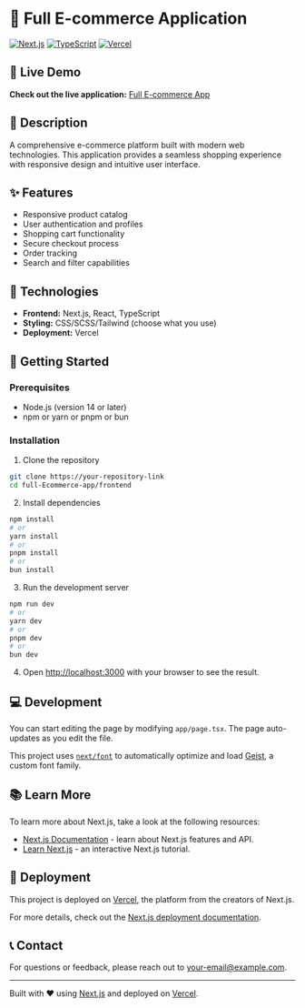# 🛒 Full E-commerce Application

[![Next.js](https://img.shields.io/badge/Next.js-black?style=for-the-badge&logo=next.js&logoColor=white)](https://nextjs.org/)
[![TypeScript](https://img.shields.io/badge/TypeScript-007ACC?style=for-the-badge&logo=typescript&logoColor=white)](https://www.typescriptlang.org/)
[![Vercel](https://img.shields.io/badge/Vercel-000000?style=for-the-badge&logo=vercel&logoColor=white)](https://vercel.com/)

## 🌟 Live Demo

**Check out the live application:** [Full E-commerce App](https://full-ecommerce-app.vercel.app/)

## 📝 Description

A comprehensive e-commerce platform built with modern web technologies. This application provides a seamless shopping experience with responsive design and intuitive user interface.

## ✨ Features

- Responsive product catalog
- User authentication and profiles
- Shopping cart functionality
- Secure checkout process
- Order tracking
- Search and filter capabilities

## 🔧 Technologies

- **Frontend:** Next.js, React, TypeScript
- **Styling:** CSS/SCSS/Tailwind (choose what you use)
- **Deployment:** Vercel

## 🚀 Getting Started

### Prerequisites

- Node.js (version 14 or later)
- npm or yarn or pnpm or bun

### Installation

1. Clone the repository
```bash
git clone https://your-repository-link
cd full-Ecommerce-app/frontend
```

2. Install dependencies
```bash
npm install
# or
yarn install
# or
pnpm install
# or
bun install
```

3. Run the development server
```bash
npm run dev
# or
yarn dev
# or
pnpm dev
# or
bun dev
```

4. Open [http://localhost:3000](http://localhost:3000) with your browser to see the result.

## 💻 Development

You can start editing the page by modifying `app/page.tsx`. The page auto-updates as you edit the file.

This project uses [`next/font`](https://nextjs.org/docs/app/building-your-application/optimizing/fonts) to automatically optimize and load [Geist](https://vercel.com/font), a custom font family.

## 📚 Learn More

To learn more about Next.js, take a look at the following resources:

- [Next.js Documentation](https://nextjs.org/docs) - learn about Next.js features and API.
- [Learn Next.js](https://nextjs.org/learn) - an interactive Next.js tutorial.

## 🚢 Deployment

This project is deployed on [Vercel](https://vercel.com/), the platform from the creators of Next.js.

For more details, check out the [Next.js deployment documentation](https://nextjs.org/docs/app/building-your-application/deploying).

## 📞 Contact

For questions or feedback, please reach out to [your-email@example.com](mailto:elbedawey11@gmail.com).

---

Built with ❤️ using [Next.js](https://nextjs.org/) and deployed on [Vercel](https://vercel.com/).
